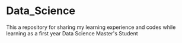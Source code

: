 # Data_Science
This a repository for sharing my learning experience and codes while learning as a first year Data Science Master's Student
